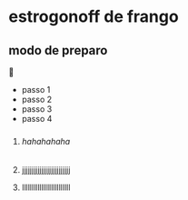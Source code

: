 # estrogonoff de frango

## modo de preparo

:chicken:

- passo 1 
- passo 2
- passo 3
- passo 4

### 

1. ###### hahahahaha

2. jjjjjjjjjjjjjjjjjjjjjjjjj

3. lllllllllllllllllllllllll



   



